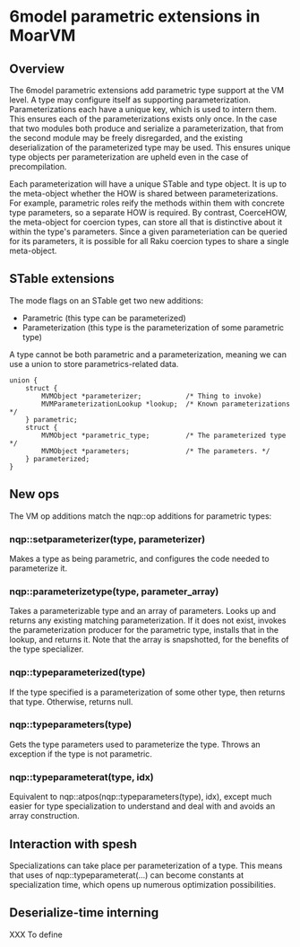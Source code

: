 # 6model parametric extensions in MoarVM

## Overview

The 6model parametric extensions add parametric type support at the VM level.
A type may configure itself as supporting parameterization. Parameterizations
each have a unique key, which is used to intern them. This ensures each of the
parameterizations exists only once. In the case that two modules both produce
and serialize a parameterization, that from the second module may be freely
disregarded, and the existing deserialization of the parameterized type may
be used. This ensures unique type objects per parameterization are upheld even
in the case of precompilation.

Each parameterization will have a unique STable and type object. It is up to
the meta-object whether the HOW is shared between parameterizations. For
example, parametric roles reify the methods within them with concrete type
parameters, so a separate HOW is required. By contrast, CoerceHOW, the
meta-object for coercion types, can store all that is distinctive about it
within the type's parameters. Since a given parameteriation can be queried
for its parameters, it is possible for all Raku coercion types to share
a single meta-object.

## STable extensions

The mode flags on an STable get two new additions:

* Parametric (this type can be parameterized)
* Parameterization (this type is the parameterization of some parametric type)

A type cannot be both parametric and a parameterization, meaning we can use a
union to store parametrics-related data.

    union {
        struct {
            MVMObject *parameterizer;           /* Thing to invoke)
            MVMParameterizationLookup *lookup;  /* Known parameterizations */
        } parametric;
        struct {
            MVMObject *parametric_type;         /* The parameterized type */
            MVMObject *parameters;              /* The parameters. */
        } parameterized;
    }

## New ops

The VM op additions match the nqp::op additions for parametric types:

### nqp::setparameterizer(type, parameterizer)

Makes a type as being parametric, and configures the code needed to parameterize
it.

### nqp::parameterizetype(type, parameter_array)

Takes a parameterizable type and an array of parameters. Looks up and returns
any existing matching parameterization. If it does not exist, invokes the
parameterization producer for the parametric type, installs that in the lookup,
and returns it. Note that the array is snapshotted, for the benefits of the
type specializer.

### nqp::typeparameterized(type)

If the type specified is a parameterization of some other type, then returns that
type. Otherwise, returns null.

### nqp::typeparameters(type)

Gets the type parameters used to parameterize the type. Throws an exception if the
type is not parametric.

### nqp::typeparameterat(type, idx)

Equivalent to nqp::atpos(nqp::typeparameters(type), idx), except much easier for
type specialization to understand and deal with and avoids an array construction.

## Interaction with spesh

Specializations can take place per parameterization of a type. This means that uses
of nqp::typeparameterat(...) can become constants at specialization time, which opens
up numerous optimization possibilities.

## Deserialize-time interning

XXX To define
